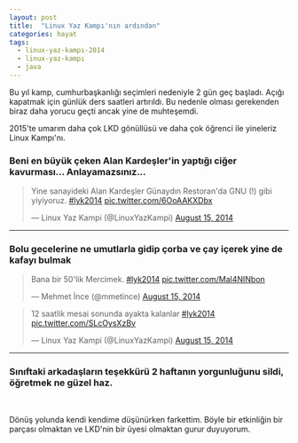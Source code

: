 ```yaml
---
layout: post
title:  "Linux Yaz Kampı'nın ardından"
categories: hayat
tags:
  - linux-yaz-kampı-2014
  - linux-yaz-kampı
  - java
---
```


Bu yıl kamp, cumhurbaşkanlığı seçimleri nedeniyle 2 gün geç başladı. Açığı kapatmak için günlük ders saatleri artırıldı. Bu nedenle olması gerekenden biraz daha yorucu geçti ancak yine de muhteşemdi.

2015'te umarım daha çok LKD gönüllüsü ve daha çok öğrenci ile yineleriz Linux Kampı'nı.


### Beni en büyük çeken Alan Kardeşler'in yaptığı ciğer kavurması... Anlayamazsınız...

<blockquote class="twitter-tweet" lang="en"><p>Yine sanayideki Alan Kardeşler Günaydın Restoran&#39;da GNU (!) gibi yiyiyoruz. <a href="https://twitter.com/hashtag/lyk2014?src=hash">#lyk2014</a> <a href="http://t.co/6OoAAKXDbx">pic.twitter.com/6OoAAKXDbx</a></p>&mdash; Linux Yaz Kampi (@LinuxYazKampi) <a href="https://twitter.com/LinuxYazKampi/statuses/500224911231967232">August 15, 2014</a></blockquote>

---

### Bolu gecelerine ne umutlarla gidip çorba ve çay içerek yine de kafayı bulmak

<div class="row">
  <div class="col-lg-6">
    <blockquote class="twitter-tweet" lang="en"><p>Bana bir 50&#39;lik Mercimek. <a href="https://twitter.com/hashtag/lyk2014?src=hash">#lyk2014</a> <a href="http://t.co/Mal4NINbon">pic.twitter.com/Mal4NINbon</a></p>&mdash; Mehmet İnce (@mmetince) <a href="https://twitter.com/mmetince/statuses/500370162156318720">August 15, 2014</a></blockquote>
  </div>
  <div class="col-lg-6">
    <blockquote class="twitter-tweet" lang="en"><p>12 saatlik mesai sonunda ayakta kalanlar <a href="https://twitter.com/hashtag/lyk2014?src=hash">#lyk2014</a> <a href="http://t.co/SLcOysXzBv">pic.twitter.com/SLcOysXzBv</a></p>&mdash; Linux Yaz Kampi (@LinuxYazKampi) <a href="https://twitter.com/LinuxYazKampi/statuses/500411338934714368">August 15, 2014</a></blockquote>
  </div>
</div>

---

### Sınıftaki arkadaşların teşekkürü 2 haftanın yorgunluğunu sildi, öğretmek ne güzel haz.
<div class="g-post" data-href="https://plus.google.com/107372055220510088187/posts/D2tzhmPAMrv"></div>

<br>

Dönüş yolunda kendi kendime düşünürken farkettim. Böyle bir etkinliğin bir parçası olmaktan ve LKD'nin bir üyesi olmaktan gurur duyuyorum.

<script type="text/javascript" src="https://apis.google.com/js/plusone.js"></script>
<script async src="//platform.twitter.com/widgets.js" charset="utf-8"></script>